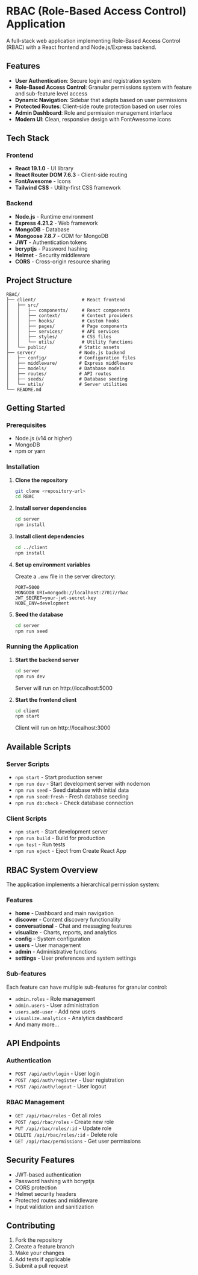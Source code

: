 # RBAC (Role-Based Access Control) Application

A full-stack web application implementing Role-Based Access Control (RBAC) with a React frontend and Node.js/Express backend.

## Features

- **User Authentication**: Secure login and registration system
- **Role-Based Access Control**: Granular permissions system with feature and sub-feature level access
- **Dynamic Navigation**: Sidebar that adapts based on user permissions
- **Protected Routes**: Client-side route protection based on user roles
- **Admin Dashboard**: Role and permission management interface
- **Modern UI**: Clean, responsive design with FontAwesome icons

## Tech Stack

### Frontend
- **React 19.1.0** - UI library
- **React Router DOM 7.6.3** - Client-side routing
- **FontAwesome** - Icons
- **Tailwind CSS** - Utility-first CSS framework

### Backend
- **Node.js** - Runtime environment
- **Express 4.21.2** - Web framework
- **MongoDB** - Database
- **Mongoose 7.8.7** - ODM for MongoDB
- **JWT** - Authentication tokens
- **bcryptjs** - Password hashing
- **Helmet** - Security middleware
- **CORS** - Cross-origin resource sharing

## Project Structure

```
RBAC/
├── client/                 # React frontend
│   ├── src/
│   │   ├── components/     # React components
│   │   ├── context/        # Context providers
│   │   ├── hooks/          # Custom hooks
│   │   ├── pages/          # Page components
│   │   ├── services/       # API services
│   │   ├── styles/         # CSS files
│   │   └── utils/          # Utility functions
│   └── public/            # Static assets
├── server/                # Node.js backend
│   ├── config/            # Configuration files
│   ├── middleware/        # Express middleware
│   ├── models/            # Database models
│   ├── routes/            # API routes
│   ├── seeds/             # Database seeding
│   └── utils/             # Server utilities
└── README.md
```

## Getting Started

### Prerequisites
- Node.js (v14 or higher)
- MongoDB
- npm or yarn

### Installation

1. **Clone the repository**
   ```bash
   git clone <repository-url>
   cd RBAC
   ```

2. **Install server dependencies**
   ```bash
   cd server
   npm install
   ```

3. **Install client dependencies**
   ```bash
   cd ../client
   npm install
   ```

4. **Set up environment variables**
   
   Create a `.env` file in the server directory:
   ```env
   PORT=5000
   MONGODB_URI=mongodb://localhost:27017/rbac
   JWT_SECRET=your-jwt-secret-key
   NODE_ENV=development
   ```

5. **Seed the database**
   ```bash
   cd server
   npm run seed
   ```

### Running the Application

1. **Start the backend server**
   ```bash
   cd server
   npm run dev
   ```
   Server will run on http://localhost:5000

2. **Start the frontend client**
   ```bash
   cd client
   npm start
   ```
   Client will run on http://localhost:3000

## Available Scripts

### Server Scripts
- `npm start` - Start production server
- `npm run dev` - Start development server with nodemon
- `npm run seed` - Seed database with initial data
- `npm run seed:fresh` - Fresh database seeding
- `npm run db:check` - Check database connection

### Client Scripts
- `npm start` - Start development server
- `npm run build` - Build for production
- `npm test` - Run tests
- `npm run eject` - Eject from Create React App

## RBAC System Overview

The application implements a hierarchical permission system:

### Features
- **home** - Dashboard and main navigation
- **discover** - Content discovery functionality
- **conversational** - Chat and messaging features
- **visualize** - Charts, reports, and analytics
- **config** - System configuration
- **users** - User management
- **admin** - Administrative functions
- **settings** - User preferences and system settings

### Sub-features
Each feature can have multiple sub-features for granular control:
- `admin.roles` - Role management
- `admin.users` - User administration
- `users.add-user` - Add new users
- `visualize.analytics` - Analytics dashboard
- And many more...

## API Endpoints

### Authentication
- `POST /api/auth/login` - User login
- `POST /api/auth/register` - User registration
- `POST /api/auth/logout` - User logout

### RBAC Management
- `GET /api/rbac/roles` - Get all roles
- `POST /api/rbac/roles` - Create new role
- `PUT /api/rbac/roles/:id` - Update role
- `DELETE /api/rbac/roles/:id` - Delete role
- `GET /api/rbac/permissions` - Get user permissions

## Security Features

- JWT-based authentication
- Password hashing with bcryptjs
- CORS protection
- Helmet security headers
- Protected routes and middleware
- Input validation and sanitization

## Contributing

1. Fork the repository
2. Create a feature branch
3. Make your changes
4. Add tests if applicable
5. Submit a pull request

